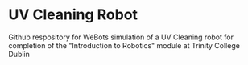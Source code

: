 # UV Cleaning Robot
Github respository for WeBots simulation of a UV Cleaning robot for completion of the "Introduction to Robotics" module at Trinity College Dublin
